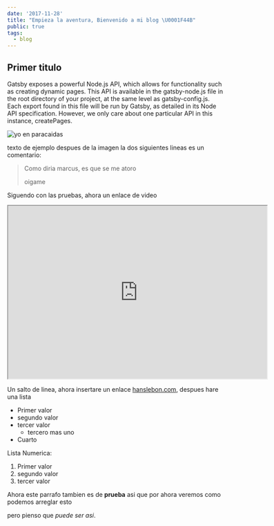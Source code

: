 ```yaml
---
date: '2017-11-28'
title: "Empieza la aventura, Bienvenido a mi blog \U0001F44B"
public: true
tags:
  - blog
---
```

## Primer titulo

Gatsby exposes a powerful Node.js API, which allows for functionality such as creating dynamic pages. This API is available in the gatsby-node.js file in the root directory of your project, at the same level as gatsby-config.js. Each export found in this file will be run by Gatsby, as detailed in its Node API specification. However, we only care about one particular API in this instance, createPages.

![yo en paracaidas](/assets/paracaidas_mozjpeg.jpg "paracaidas")

texto de ejemplo despues de la imagen la dos siguientes lineas es un comentario:

> Como diria marcus, es que se me atoro 
>
> oigame

Siguendo con las pruebas, ahora un enlace de video

<iframe src="https://www.youtube.com/embed/QR_stgHKkec" width="600" height="400"></iframe>



Un salto de linea, ahora insertare un enlace [hanslebon.com](hanslebon.com), despues hare una lista

* Primer valor
* segundo valor
* tercer valor
  * tercero mas uno
* Cuarto

Lista Numerica:

1. Primer valor
2. segundo valor
3. tercer valor

Ahora este parrafo tambien es de **prueba**  asi que por ahora veremos como podemos arreglar esto

pero pienso que _puede ser asi_.
